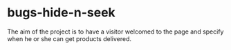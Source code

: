 # bugs-hide-n-seek
The aim of the project is to have a visitor welcomed to the page and specify when he or she can get products delivered.
